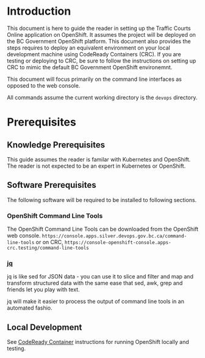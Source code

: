 # Introduction
This document is here to guide the reader in setting up the Traffic Courts Online application on OpenShift. It assumes the project will be deployed on the BC Government OpenShift platform. This document also provides the steps requires to deploy an equivalent environment on your local development machine using CodeReady Containers (CRC).  If you are testing or deploying to CRC, be sure to follow the instructions on setting up CRC to mimic the default  BC Government OpenShift environemnt.

This document will focus primarily on the command line interfaces as opposed to the web console. 

All commands assume the current working directory is the `devops` directory. 

# Prerequisites

## Knowledge Prerequisites
This guide assumes the reader is familar with Kubernetes and OpenShift.  The reader is not expected to be an expert in Kubernetes or OpenShift.

## Software Prerequisites

The following software will be required to be installed to following sections.

### OpenShift Command Line Tools

The OpenShift Command Line Tools can be downloaded from the OpenShift web console.  ```https://console.apps.silver.devops.gov.bc.ca/command-line-tools``` or on CRC, ```https://console-openshift-console.apps-crc.testing/command-line-tools```

### [jq](https://stedolan.github.io/jq/)

jq is like sed for JSON data - you can use it to slice and filter and map and transform structured data with the same ease that sed, awk, grep and friends let you play with text.

jq will make it easier to process the output of command line tools in an automated fashio.

## Local Development

See [CodeReady Container](env/code-ready-containers/README.md) instructions for running OpenShift locally and testing.